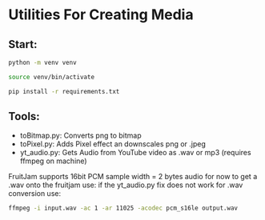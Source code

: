 # Utilities For Creating Media 

## Start:

```bash
python -m venv venv

source venv/bin/activate

pip install -r requirements.txt
```

## Tools:

- toBitmap.py: Converts png to bitmap
- toPixel.py: Adds Pixel effect an downscales png or .jpeg 
- yt_audio.py: Gets Audio from YouTube video as .wav or mp3 (requires ffmpeg on machine)



FruitJam supports 16bit PCM sample width = 2 bytes audio
for now to get a .wav onto the fruitjam use:
if the yt_audio.py fix does not work for .wav conversion use:
```bash
ffmpeg -i input.wav -ac 1 -ar 11025 -acodec pcm_s16le output.wav
```


